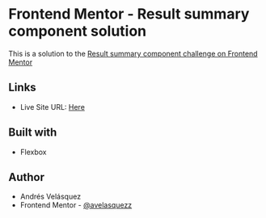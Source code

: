 # Frontend Mentor - Result summary component solution

This is a solution to the [Result summary component challenge on Frontend Mentor](https://www.frontendmentor.io/challenges/results-summary-component-CE_K6s0maV)

## Links

- Live Site URL: [Here](https://avelasquezz.github.io/result-summary-component-page/)

## Built with

- Flexbox

## Author

- Andrés Velásquez 
- Frontend Mentor - [@avelasquezz](https://www.frontendmentor.io/profile/avelasquezz)
